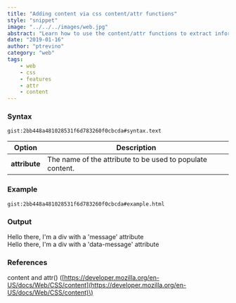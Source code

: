 ```yaml
---
title: "Adding content via css content/attr functions"
style: "snippet"
image: "../../../images/web.jpg"
abstract: "Learn how to use the content/attr functions to extract information from the html and use it in css."
date: "2019-01-16"
author: "ptrevino"
category: "web"
tags:
    - web
    - css
    - features
    - attr
    - content
---
```


<!-- start:abstract -->

### Syntax

`gist:2bb448a481028531f6d783260f0cbcda#syntax.text`

| Option        | Description                                               |
| ------------- | --------------------------------------------------------- |
| **attribute** | The name of the attribute to be used to populate content. |

<!-- end:abstract -->  

### Example

`gist:2bb448a481028531f6d783260f0cbcda#example.html`

### Output

<style type="text/css">
	.simple:before {
    content: attr(message) ", I'm a div with a 'message' attribute";
	}  

  .data-based:before {
    content: attr(data-message) ", I'm a div with a 'data-message' attribute";
  }
</style>

<div class="simple" message="Hello there"></div>
<div class="data-based" data-message="Hello there"></div>

### References

content and attr\(\) \([https://developer.mozilla.org/en-US/docs/Web/CSS/content](https://developer.mozilla.org/en-US/docs/Web/CSS/content)\)
